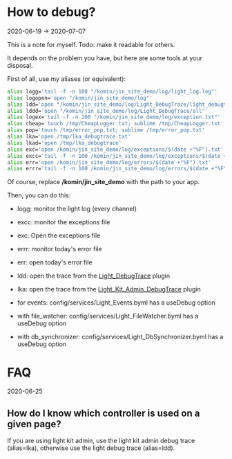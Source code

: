 How to debug?
===========
2020-06-19 -> 2020-07-07



This is a note for myself. Todo: make it readable for others.




It depends on the problem you have, but here are some tools at your disposal.


First of all, use my aliases (or equivalent):


```bash
alias logg='tail -f -n 100 "/komin/jin_site_demo/log/light_log.log"'
alias logopen='open "/komin/jin_site_demo/log"'
alias ldd='open "/komin/jin_site_demo/log/Light_DebugTrace/light_debugtrace.txt"'
alias lddd='open "/komin/jin_site_demo/log/Light_DebugTrace/all"'
alias logex='tail -f -n 100 "/komin/jin_site_demo/log/exception.txt"'
alias cheap='touch /tmp/CheapLogger.txt; sublime /tmp/CheapLogger.txt'
alias pop='touch /tmp/error_pop.txt; sublime /tmp/error_pop.txt'
alias lka='open /tmp/lka_debugtrace.txt'
alias lkad='open /tmp/lka_debugtrace'
alias exc='open /komin/jin_site_demo/log/exceptions/$(date +"%F").txt'
alias excc='tail -f -n 100 /komin/jin_site_demo/log/exceptions/$(date +"%F").txt'
alias err='open /komin/jin_site_demo/log/errors/$(date +"%F").txt'
alias errr='tail -f -n 100 /komin/jin_site_demo/log/errors/$(date +"%F").txt'
```


Of course, replace **/komin/jin_site_demo** with the path to your app.


Then, you can do this:

- logg: monitor the light log (every channel)
- excc: monitor the exceptions file
- exc: Open the exceptions file 
- errr: monitor today's error file
- err: open today's error file
- ldd: open the trace from the [Light_DebugTrace](https://github.com/lingtalfi/Light_DebugTrace) plugin 
- lka: open the trace from the [Light_Kit_Admin_DebugTrace](https://github.com/lingtalfi/Light_Kit_Admin_DebugTrace) plugin 
 
- for events: config/services/Light_Events.byml has a useDebug option
- with file_watcher: config/services/Light_FileWatcher.byml has a useDebug option
- with db_synchronizer: config/services/Light_DbSynchronizer.byml has a useDebug option






FAQ
=========
2020-06-25



How do I know which controller is used on a given page?
---------

If you are using light kit admin, use the light kit admin debug trace (alias=lka),
otherwise use the light debug trace (alias=ldd).








